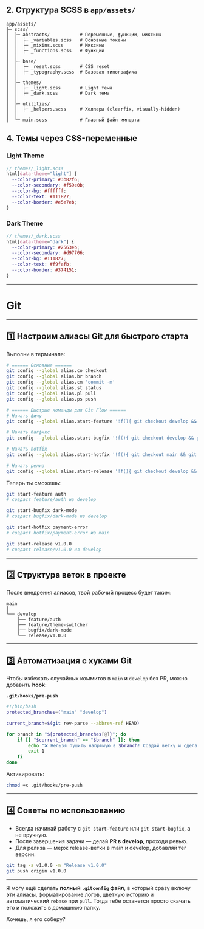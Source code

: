 ## **2. Структура SCSS в `app/assets/`**

```
app/assets/
├─ scss/
│  ├─ abstracts/           # Переменные, функции, миксины
│  │  ├─ _variables.scss   # Основные токены
│  │  ├─ _mixins.scss      # Миксины
│  │  ├─ _functions.scss   # Функции
│  │
│  ├─ base/
│  │  ├─ _reset.scss       # CSS reset
│  │  ├─ _typography.scss  # Базовая типографика
│  │
│  ├─ themes/
│  │  ├─ _light.scss       # Light тема
│  │  ├─ _dark.scss        # Dark тема
│  │
│  ├─ utilities/
│  │  ├─ _helpers.scss     # Хелперы (clearfix, visually-hidden)
│  │
│  └─ main.scss            # Главный файл импорта
```

## **4. Темы через CSS-переменные**

### **Light Theme**

```scss
// themes/_light.scss
html[data-theme="light"] {
  --color-primary: #3b82f6;
  --color-secondary: #f59e0b;
  --color-bg: #ffffff;
  --color-text: #111827;
  --color-border: #e5e7eb;
}
```

### **Dark Theme**

```scss
// themes/_dark.scss
html[data-theme="dark"] {
  --color-primary: #2563eb;
  --color-secondary: #d97706;
  --color-bg: #111827;
  --color-text: #f9fafb;
  --color-border: #374151;
}
```

---

# Git

---

## 1️⃣ Настроим алиасы Git для быстрого старта

Выполни в терминале:

```bash
# ====== Основные ======
git config --global alias.co checkout
git config --global alias.br branch
git config --global alias.cm 'commit -m'
git config --global alias.st status
git config --global alias.pl pull
git config --global alias.ps push

# ====== Быстрые команды для Git Flow ======
# Начать фичу
git config --global alias.start-feature '!f(){ git checkout develop && git pull origin develop && git checkout -b feature/$1; }; f'

# Начать багфикс
git config --global alias.start-bugfix '!f(){ git checkout develop && git pull origin develop && git checkout -b bugfix/$1; }; f'

# Начать hotfix
git config --global alias.start-hotfix '!f(){ git checkout main && git pull origin main && git checkout -b hotfix/$1; }; f'

# Начать релиз
git config --global alias.start-release '!f(){ git checkout develop && git pull origin develop && git checkout -b release/$1; }; f'
```

Теперь ты сможешь:

```bash
git start-feature auth
# создаст feature/auth из develop

git start-bugfix dark-mode
# создаст bugfix/dark-mode из develop

git start-hotfix payment-error
# создаст hotfix/payment-error из main

git start-release v1.0.0
# создаст release/v1.0.0 из develop
```

---

## 2️⃣ Структура веток в проекте

После внедрения алиасов, твой рабочий процесс будет таким:

```
main
│
└── develop
    ├── feature/auth
    ├── feature/theme-switcher
    ├── bugfix/dark-mode
    └── release/v1.0.0
```

---

## 3️⃣ Автоматизация с хуками Git

Чтобы избежать случайных коммитов в `main` и `develop` без PR, можно добавить **hook**:

**`.git/hooks/pre-push`**

```bash
#!/bin/bash
protected_branches=("main" "develop")

current_branch=$(git rev-parse --abbrev-ref HEAD)

for branch in "${protected_branches[@]}"; do
    if [[ "$current_branch" == "$branch" ]]; then
        echo "❌ Нельзя пушить напрямую в $branch! Создай ветку и сделай Pull Request."
        exit 1
    fi
done
```

Активировать:

```bash
chmod +x .git/hooks/pre-push
```

---

## 4️⃣ Советы по использованию

- Всегда начинай работу с `git start-feature` или `git start-bugfix`, а не вручную.
- После завершения задачи — делай **PR в develop**, проходи ревью.
- Для релиза — мерж release-ветки в main и develop, добавляй тег версии:

```bash
git tag -a v1.0.0 -m "Release v1.0.0"
git push origin v1.0.0
```

---

Я могу ещё сделать **полный `.gitconfig` файл**, в который сразу включу эти алиасы, форматирование логов, цветную историю и автоматический `rebase` при `pull`.
Тогда тебе останется просто скачать его и положить в домашнюю папку.

Хочешь, я его соберу?
